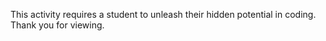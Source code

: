 This activity requires a student to unleash their hidden potential in coding.
Thank you for viewing.
